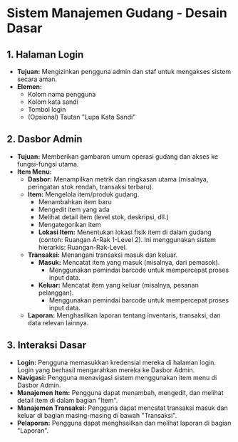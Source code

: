 # Sistem Manajemen Gudang - Desain Dasar

## 1. Halaman Login

*   **Tujuan:** Mengizinkan pengguna admin dan staf untuk mengakses sistem secara aman.
*   **Elemen:**
    *   Kolom nama pengguna
    *   Kolom kata sandi
    *   Tombol login
    *   (Opsional) Tautan "Lupa Kata Sandi"

## 2. Dasbor Admin

*   **Tujuan:** Memberikan gambaran umum operasi gudang dan akses ke fungsi-fungsi utama.
*   **Item Menu:**
    *   **Dasbor:** Menampilkan metrik dan ringkasan utama (misalnya, peringatan stok rendah, transaksi terbaru).
    *   **Item:** Mengelola item/produk gudang.
        *   Menambahkan item baru
        *   Mengedit item yang ada
        *   Melihat detail item (level stok, deskripsi, dll.)
        *   Mengategorikan item
        *   **Lokasi Item:** Menentukan lokasi fisik item di dalam gudang (contoh: Ruangan A-Rak 1-Level 2). Ini menggunakan sistem hierarkis: Ruangan-Rak-Level.
    *   **Transaksi:** Menangani transaksi masuk dan keluar.
        *   **Masuk:** Mencatat item yang masuk (misalnya, dari pemasok).
            *   Menggunakan pemindai barcode untuk mempercepat proses input data.
        *   **Keluar:** Mencatat item yang keluar (misalnya, pesanan pelanggan).
            *   Menggunakan pemindai barcode untuk mempercepat proses input data.
    *   **Laporan:** Menghasilkan laporan tentang inventaris, transaksi, dan data relevan lainnya.

## 3. Interaksi Dasar

*   **Login:** Pengguna memasukkan kredensial mereka di halaman login. Login yang berhasil mengarahkan mereka ke Dasbor Admin.
*   **Navigasi:** Pengguna menavigasi sistem menggunakan item menu di Dasbor Admin.
*   **Manajemen Item:** Pengguna dapat menambah, mengedit, dan melihat detail item di dalam bagian "Item".
*   **Manajemen Transaksi:** Pengguna dapat mencatat transaksi masuk dan keluar di bagian masing-masing di bawah "Transaksi".
*   **Pelaporan:** Pengguna dapat menghasilkan dan melihat laporan di bagian "Laporan".